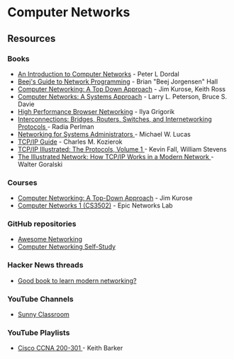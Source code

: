 # Computer Networks

## Resources

### Books

* [An Introduction to Computer Networks](https://intronetworks.cs.luc.edu/) - Peter L Dordal
* [Beej's Guide to Network Programming](https://beej.us/guide/bgnet/) - Brian "Beej Jorgensen" Hall
* [Computer Networking: A Top Down Approach](https://gaia.cs.umass.edu/kurose_ross/index.php) - Jim Kurose, Keith Ross
* [Computer Networks: A Systems Approach](https://systemsapproach.org/books/) - Larry L. Peterson, Bruce S. Davie
* [High Performance Browser Networking](https://hpbn.co/) - Ilya Grigorik
* [Interconnections: Bridges, Routers, Switches, and Internetworking Protocols ](https://www.amazon.com/Interconnections-Bridges-Switches-Internetworking-Protocols/dp/0201634481/)- Radia Perlman
* [Networking for Systems Administrators ](https://mwl.io/nonfiction/networking#n4sa)- Michael W. Lucas
* [TCP/IP Guide](http://www.tcpipguide.com/free/index.htm) - Charles M. Kozierok
* [TCP/IP Illustrated: The Protocols, Volume 1 ](http://www.kohala.com/start/tcpipiv1.html)- Kevin Fall, William Stevens
* [The Illustrated Network: How TCP/IP Works in a Modern Network ](https://www.amazon.com/Illustrated-Network-How-Works-Modern/dp/0128110279)- Walter Goralski

### Courses

* [Computer Networking: A Top-Down Approach](https://www.youtube.com/playlist?list=PL1ya5dD_M8uX-BLUF1FEvUNsYWQL5_l0O) - Jim Kurose
* [Computer Networks 1 (CS3502)](https://www.youtube.com/playlist?list=PLo80JwUm6hSSwGLJmS_quaeJgx9SILLiI) - Epic Networks Lab

### GitHub repositories

* [Awesome Networking](https://github.com/facyber/awesome-networking)
* [Computer Networking Self-Study](https://github.com/aos/computer-networking-study)

### Hacker News threads

* [Good book to learn modern networking?](https://news.ycombinator.com/item?id=38918418)

### YouTube Channels

* [Sunny Classroom](https://www.youtube.com/@sunnyclassroom24/)

### YouTube Playlists

* [Cisco CCNA 200-301 ](https://www.youtube.com/playlist?list=PLQQoSBmrXmrysEaVNia7KVwf85qATIi1V)- Keith Barker
